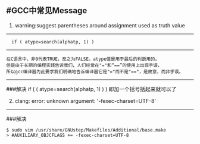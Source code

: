 #GCC中常见Message
---
1. warning:suggest parentheses around assignment used as truth value 
---
```
  if ( atype=search(alphatp, 1) )
```
---
```
在C语言中，非0代表TRUE，反之为FALSE。atype值是用于最后的判断用的。
但是由于长期的编程实践告诉我们，人们经常在"="和“==”的使用上出现手误，
所以gcc编译器为此要求我们明确地告诉编译器它是"="而不是"=="，是故意，而非手误。
```
---
###解决
if ( ( atype=search(alphatp, 1) ) )  即加一个括号括起来就可以了

2. clang: error: unknown argument: '-fexec-charset=UTF-8'
---
###解决
```
$ sudo vim /usr/share/GNUstep/Makefiles/Additional/base.make
> #AUXILIARY_OBJCFLAGS += -fexec-charset=UTF-8
```
